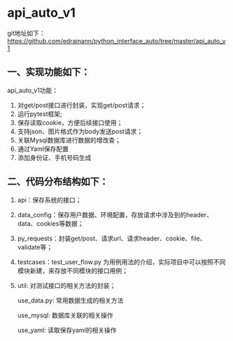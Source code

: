 # api_auto_v1
git地址如下：https://github.com/edrainann/python_interface_auto/tree/master/api_auto_v1

## 一、实现功能如下：
api_auto_v1功能：
1. 对get/post接口进行封装，实现get/post请求；
2. 运行pytest框架;
3. 保存读取cookie，方便后续接口使用；
4. 支持json、图片格式作为body发送post请求；
5. 关联Mysql数据库进行数据的增改查；
6. 通过Yaml保存配置
7. 添加身份证、手机号码生成


## 二、代码分布结构如下：
1. api：保存系统的接口；  

2. data_config：保存用户数据、环境配置，存放请求中涉及到的header、data、cookies等数据；

3. py_requests：封装get/post、请求url、请求header、cookie、file、validate等；

4. testcases：test_user_flow.py 为用例用法的介绍，实际项目中可以按照不同模块新建，来存放不同模块的接口用例；

5. util: 对测试接口的相关方法的封装；

    use_data.py: 常用数据生成的相关方法

    use_mysql: 数据库关联的相关操作

    use_yaml: 读取保存yaml的相关操作

    ​